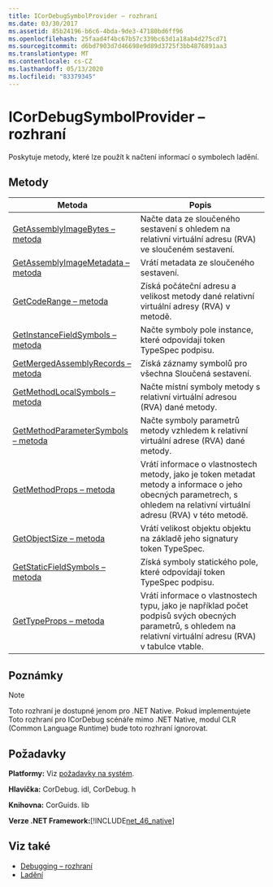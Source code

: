 ```yaml
---
title: ICorDebugSymbolProvider – rozhraní
ms.date: 03/30/2017
ms.assetid: 85b24196-b6c6-4bda-9de3-47180bd6ff96
ms.openlocfilehash: 25faad4f4bc67b57c339bc63d1a18ab4d275cd71
ms.sourcegitcommit: d6bd7903d7d46698e9d89d3725f3bb4876891aa3
ms.translationtype: MT
ms.contentlocale: cs-CZ
ms.lasthandoff: 05/13/2020
ms.locfileid: "83379345"
---
```

# <a name="icordebugsymbolprovider-interface"></a>ICorDebugSymbolProvider – rozhraní
Poskytuje metody, které lze použít k načtení informací o symbolech ladění.  
  
## <a name="methods"></a>Metody  
  
|Metoda|Popis|  
|------------|-----------------|  
|[GetAssemblyImageBytes – metoda](icordebugsymbolprovider-getassemblyimagebytes-method.md)|Načte data ze sloučeného sestavení s ohledem na relativní virtuální adresu (RVA) ve sloučeném sestavení.|  
|[GetAssemblyImageMetadata – metoda](icordebugsymbolprovider-getassemblyimagemetadata-method.md)|Vrátí metadata ze sloučeného sestavení.|  
|[GetCodeRange – metoda](icordebugsymbolprovider-getcoderange-method.md)|Získá počáteční adresu a velikost metody dané relativní virtuální adresy (RVA) v metodě.|  
|[GetInstanceFieldSymbols – metoda](icordebugsymbolprovider-getinstancefieldsymbols-method.md)|Načte symboly pole instance, které odpovídají token TypeSpec podpisu.|  
|[GetMergedAssemblyRecords – metoda](icordebugsymbolprovider-getmergedassemblyrecords-method.md)|Získá záznamy symbolů pro všechna Sloučená sestavení.|  
|[GetMethodLocalSymbols – metoda](icordebugsymbolprovider-getmethodlocalsymbols-method.md)|Načte místní symboly metody s relativní virtuální adresou (RVA) dané metody.|  
|[GetMethodParameterSymbols – metoda](icordebugsymbolprovider-getmethodparametersymbols-method.md)|Načte symboly parametrů metody vzhledem k relativní virtuální adrese (RVA) dané metody.|  
|[GetMethodProps – metoda](icordebugsymbolprovider-getmethodprops-method.md)|Vrátí informace o vlastnostech metody, jako je token metadat metody a informace o jeho obecných parametrech, s ohledem na relativní virtuální adresu (RVA) v této metodě.|  
|[GetObjectSize – metoda](icordebugsymbolprovider-getobjectsize-method.md)|Vrátí velikost objektu objektu na základě jeho signatury token TypeSpec.|  
|[GetStaticFieldSymbols – metoda](icordebugsymbolprovider-getstaticfieldsymbols-method.md)|Získá symboly statického pole, které odpovídají token TypeSpec podpisu.|  
|[GetTypeProps – metoda](icordebugsymbolprovider-gettypeprops-method.md)|Vrátí informace o vlastnostech typu, jako je například počet podpisů svých obecných parametrů, s ohledem na relativní virtuální adresu (RVA) v tabulce vtable.|  
  
## <a name="remarks"></a>Poznámky  
  
> [!NOTE]
> Toto rozhraní je dostupné jenom pro .NET Native. Pokud implementujete Toto rozhraní pro ICorDebug scénáře mimo .NET Native, modul CLR (Common Language Runtime) bude toto rozhraní ignorovat.  
  
## <a name="requirements"></a>Požadavky  
 **Platformy:** Viz [požadavky na systém](../../get-started/system-requirements.md).  
  
 **Hlavička:** CorDebug. idl, CorDebug. h  
  
 **Knihovna:** CorGuids. lib  
  
 **Verze .NET Framework:**[!INCLUDE[net_46_native](../../../../includes/net-46-native-md.md)]  
  
## <a name="see-also"></a>Viz také

- [Debugging – rozhraní](debugging-interfaces.md)
- [Ladění](index.md)
